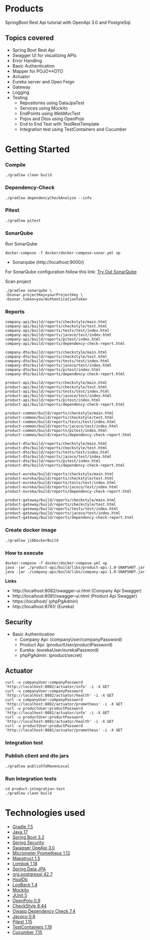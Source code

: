 # Products
SpringBoot Rest Api tutorial with OpenApi 3.0 and PostgreSql.

## Topics covered
- Spring Boot Rest Api
- Swagger UI for visualizing APIs
- Error Handling
- Basic Authentication
- Mapper for POJO<->DTO
- Actuator
- Eureka server and Open Feign
- Gateway
- Logging
- Testing
    - Repositories using DataJpaTest
    - Services using Mockito
    - EndPoints using WebMvcTest
    - Pojos and Dtos using OpenPojo
    - End to End Test with TestRestTemplate
    - Integration test using TestContainers and Cucumber

# Getting Started
### Compile
    ./gradlew clean build

### Dependency-Check
    ./gradlew dependencyCheckAnalyze --info

### Pitest
    ./gradlew pitest

### SonarQube
Run SonarQube

    docker-compose -f docker/docker-compose-sonar.yml up

 - Sonarqube (http://localhost:9000/)

For SonarQube configuration follow this link: [Try Out SonarQube](https://docs.sonarqube.org/latest/setup/get-started-2-minutes/)

Scan project

    ./gradlew sonarqube \
    -Dsonar.projectKey=yourProjectKey \
    -Dsonar.token=yourAuthenticationToken

### Reports
    company-api/build/reports/checkstyle/main.html
    company-api/build/reports/checkstyle/test.html
    company-api/build/reports/tests/test/index.html
    company-api/build/reports/jacoco/test/index.html
    company-api/build/reports/pitest/index.html
    company-api/build/reports/dependency-check-report.html

    company-dto/build/reports/checkstyle/main.html
    company-dto/build/reports/checkstyle/test.html
    company-dto/build/reports/tests/test/index.html
    company-dto/build/reports/jacoco/test/index.html
    company-dto/build/reports/pitest/index.html
    company-dto/build/reports/dependency-check-report.html

    product-api/build/reports/checkstyle/main.html
    product-api/build/reports/checkstyle/test.html
    product-api/build/reports/tests/test/index.html
    product-api/build/reports/jacoco/test/index.html
    product-api/build/reports/pitest/index.html
    product-api/build/reports/dependency-check-report.html

    product-common/build/reports/checkstyle/main.html
    product-common/build/reports/checkstyle/test.html
    product-common/build/reports/tests/test/index.html
    product-common/build/reports/jacoco/test/index.html
    product-common/build/reports/pitest/index.html
    product-common/build/reports/dependency-check-report.html

    product-dto/build/reports/checkstyle/main.html
    product-dto/build/reports/checkstyle/test.html
    product-dto/build/reports/tests/test/index.html
    product-dto/build/reports/jacoco/test/index.html
    product-dto/build/reports/pitest/index.html
    product-dto/build/reports/dependency-check-report.html

    product-eureka/build/reports/checkstyle/main.html
    product-eureka/build/reports/checkstyle/test.html
    product-eureka/build/reports/tests/test/index.html
    product-eureka/build/reports/jacoco/test/index.html
    product-eureka/build/reports/dependency-check-report.html

    product-gateway/build/reports/checkstyle/main.html
    product-gateway/build/reports/checkstyle/test.html
    product-gateway/build/reports/tests/test/index.html
    product-gateway/build/reports/jacoco/test/index.html
    product-gateway/build/reports/dependency-check-report.html

### Create docker image
    ./gradlew jibDockerBuild

### How to execute
    docker-compose -f docker/docker-compose.yml up
    java -jar ./product-api/build/libs/product-api-1.0-SNAPSHOT.jar
    java -jar ./company-api/build/libs/company-api-1.0-SNAPSHOT.jar

**Links**
 - http://localhost:8082/swagger-ui.html (Company Api Swagger)
 - http://localhost:8081/swagger-ui.html (Product Api Swagger)
 - https://localhost/ (phpPgAdmin)
 - http://localhost:8761/ (Eureka)

## Security
 - Basic Authentication
   - Company Api: (companyUser/companyPassword)
   - Product Api: (productUser/productPassword)
   - Eureka: (eurekaUser/eurekaPassword)
   - phpPgAdmin: (product/secret)

## Actuator
    curl -u companyUser:companyPassword 'http://localhost:8082/actuator/info' -i -X GET
    curl -u companyUser:companyPassword 'http://localhost:8082/actuator/health' -i -X GET
    curl -u companyUser:companyPassword 'http://localhost:8082/actuator/prometheus' -i -X GET
    curl -u productUser:productPassword 'http://localhost:8081/actuator/info' -i -X GET
    curl -u productUser:productPassword 'http://localhost:8081/actuator/health' -i -X GET
    curl -u productUser:productPassword 'http://localhost:8081/actuator/prometheus' -i -X GET

### Integration test

### Publish client and dto jars
    ./gradlew publishToMavenLocal

### Run Integration tests
    cd product-integration-test
    ./gradlew clean build


# Technologies used
- [Gradle 7.5](https://gradle.org)
- [Java 17](https://openjdk.java.net/projects/jdk/17)
- [Spring Boot 3.2](https://spring.io/projects/spring-boot)
- [Spring Security](https://spring.io/projects/spring-security)
- [Swagger OpeApi 3.0](https://swagger.io/specification)
- [Micrometer Prometheus 1.12](https://micrometer.io/docs/registry/prometheus)
- [Mapstruct 1.5](https://mapstruct.org)
- [Lombok 1.18](https://projectlombok.org)
- [Spring Data JPA](https://projects.spring.io/spring-data-jpa)
- [org.postgresql 42.7](https://jdbc.postgresql.org)
- [HsqlDb](http://hsqldb.org)
- [LogBack 1.4](https://logback.qos.ch)
- [Mockito](https://site.mockito.org)
- [JUnit 5](https://junit.org/junit5)
- [OpenPojo 0.9](https://github.com/OpenPojo)
- [CheckStyle 8.44](https://checkstyle.sourceforge.io)
- [Owasp Dependency Check 7.4](https://owasp.org/www-project-dependency-check)
- [Jacoco 0.8](https://www.jacoco.org)
- [Pitest 1.15](https://pitest.org)
- [TestContainers 1.19](https://www.testcontainers.org)
- [Cucumber 7.15](https://cucumber.io)
